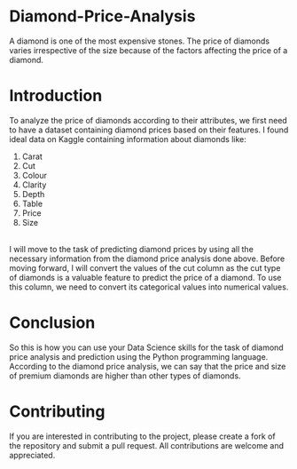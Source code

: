 # Diamond-Price-Analysis
A diamond is one of the most expensive stones. The price of diamonds varies irrespective of the size because of the factors affecting the price of a diamond.
# Introduction
To analyze the price of diamonds according to their attributes, we first need to have a dataset containing diamond prices based on their features. I found ideal data on Kaggle containing information about diamonds like:
1. Carat
2. Cut
3. Colour
4. Clarity
5. Depth
6. Table
7. Price
8. Size
<br>
I will move to the task of predicting diamond prices by using all the necessary information from the diamond price analysis done above. Before moving forward, I will convert the values of the cut column as the cut type of diamonds is a valuable feature to predict the price of a diamond. To use this column, we need to convert its categorical values into numerical values.

# Conclusion
So this is how you can use your Data Science skills for the task of diamond price analysis and prediction using the Python programming language. According to the diamond price analysis, we can say that the price and size of premium diamonds are higher than other types of diamonds.
# Contributing
If you are interested in contributing to the project, please create a fork of the repository and submit a pull request. All contributions are welcome and appreciated.

